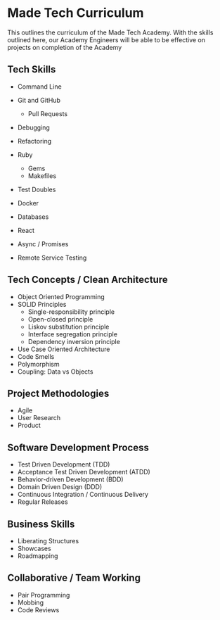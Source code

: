# Made Tech Curriculum

This outlines the curriculum of the Made Tech Academy. With the skills outlined here, our Academy Engineers will be able to be effective on projects on completion of the Academy

## Tech Skills

* Command Line
* Git and GitHub
    * Pull Requests
* Debugging
* Refactoring
* Ruby
    * Gems
    * Makefiles
* Test Doubles
* Docker
* Databases

* React
* Async / Promises
* Remote Service Testing

## Tech Concepts / Clean Architecture

* Object Oriented Programming
* SOLID Principles
    * Single-responsibility principle
    * Open-closed principle
    * Liskov substitution principle
    * Interface segregation principle
    * Dependency inversion principle
* Use Case Oriented Architecture
* Code Smells
* Polymorphism
* Coupling: Data vs Objects

## Project Methodologies

* Agile
* User Research
* Product

## Software Development Process

* Test Driven Development (TDD)
* Acceptance Test Driven Development (ATDD)
* Behavior-driven Development (BDD)
* Domain Driven Design (DDD)
* Continuous Integration / Continuous Delivery
* Regular Releases

## Business Skills

* Liberating Structures
* Showcases
* Roadmapping

## Collaborative / Team Working 

* Pair Programming
* Mobbing 
* Code Reviews

